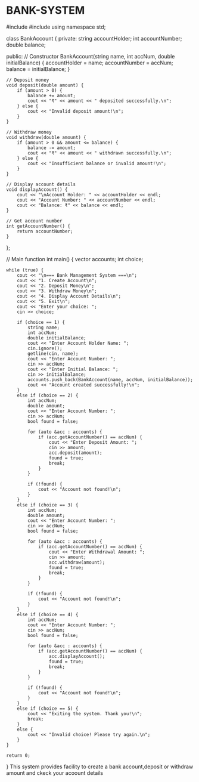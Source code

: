 # BANK-SYSTEM
#include <iostream>
#include <vector>
using namespace std;

class BankAccount {
private:
    string accountHolder;
    int accountNumber;
    double balance;

public:
    // Constructor
    BankAccount(string name, int accNum, double initialBalance) {
        accountHolder = name;
        accountNumber = accNum;
        balance = initialBalance;
    }

    // Deposit money
    void deposit(double amount) {
        if (amount > 0) {
            balance += amount;
            cout << "₹" << amount << " deposited successfully.\n";
        } else {
            cout << "Invalid deposit amount!\n";
        }
    }

    // Withdraw money
    void withdraw(double amount) {
        if (amount > 0 && amount <= balance) {
            balance -= amount;
            cout << "₹" << amount << " withdrawn successfully.\n";
        } else {
            cout << "Insufficient balance or invalid amount!\n";
        }
    }

    // Display account details
    void displayAccount() {
        cout << "\nAccount Holder: " << accountHolder << endl;
        cout << "Account Number: " << accountNumber << endl;
        cout << "Balance: ₹" << balance << endl;
    }

    // Get account number
    int getAccountNumber() {
        return accountNumber;
    }
};

// Main function
int main() {
    vector<BankAccount> accounts;
    int choice;

    while (true) {
        cout << "\n=== Bank Management System ===\n";
        cout << "1. Create Account\n";
        cout << "2. Deposit Money\n";
        cout << "3. Withdraw Money\n";
        cout << "4. Display Account Details\n";
        cout << "5. Exit\n";
        cout << "Enter your choice: ";
        cin >> choice;

        if (choice == 1) {
            string name;
            int accNum;
            double initialBalance;
            cout << "Enter Account Holder Name: ";
            cin.ignore();
            getline(cin, name);
            cout << "Enter Account Number: ";
            cin >> accNum;
            cout << "Enter Initial Balance: ";
            cin >> initialBalance;
            accounts.push_back(BankAccount(name, accNum, initialBalance));
            cout << "Account created successfully!\n";
        } 
        else if (choice == 2) {
            int accNum;
            double amount;
            cout << "Enter Account Number: ";
            cin >> accNum;
            bool found = false;

            for (auto &acc : accounts) {
                if (acc.getAccountNumber() == accNum) {
                    cout << "Enter Deposit Amount: ";
                    cin >> amount;
                    acc.deposit(amount);
                    found = true;
                    break;
                }
            }

            if (!found) {
                cout << "Account not found!\n";
            }
        } 
        else if (choice == 3) {
            int accNum;
            double amount;
            cout << "Enter Account Number: ";
            cin >> accNum;
            bool found = false;

            for (auto &acc : accounts) {
                if (acc.getAccountNumber() == accNum) {
                    cout << "Enter Withdrawal Amount: ";
                    cin >> amount;
                    acc.withdraw(amount);
                    found = true;
                    break;
                }
            }

            if (!found) {
                cout << "Account not found!\n";
            }
        } 
        else if (choice == 4) {
            int accNum;
            cout << "Enter Account Number: ";
            cin >> accNum;
            bool found = false;

            for (auto &acc : accounts) {
                if (acc.getAccountNumber() == accNum) {
                    acc.displayAccount();
                    found = true;
                    break;
                }
            }

            if (!found) {
                cout << "Account not found!\n";
            }
        } 
        else if (choice == 5) {
            cout << "Exiting the system. Thank you!\n";
            break;
        } 
        else {
            cout << "Invalid choice! Please try again.\n";
        }
    }

    return 0;
}
This system provides facility to create a bank account,deposit or withdraw amount and ckeck your acoount details
